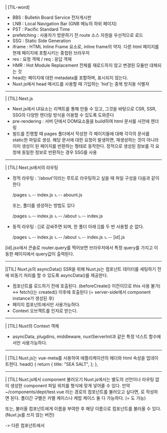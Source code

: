 | [TIL-word] 
* BBS : Bulletin Board Service 전자게시판
* LNB : Local Navigation Bar (GNB 메뉴의 하위 페이지)
* PST : Pacific Standard Time 
* prefetching : 사용자가 방문하기 전 route 소스 자원을 우선적으로 로드
* SSG : Static Side Generation
* iframe : HTML Inline Frame 요소로, inline frame의 약자. 다른 html 페이지를 현재 페이지에 포함시키는 중첩된 브라우저
* res : 요청 객체 / req : 응답 객체
* HMR : Hot Module Replacement 전체를 재로드하지 않고 변경된 모듈만 대체되는 것
* head는 페이지에 대한 metadata를 포함하며, 표시되지 않는다. 
* Nuxt.js에서 head 메서드를 사용할 때 기입하는 'hid'는 중복 방지용 식별자

---

| [TIL] Next.js 
* Next.js에서 UI요소는 리액트를 통해 만들 수 있고, 그것을 바탕으로 CSR, SSR, SSG의 다양한 렌더링 방식을 이용할 수 있도록 도와준다
* pre-rendering : 서버 단에서 DOM요소들을 build하여 html 문서를 사전에 렌더링
* 빌드를 진행할 때 pages 폴더에서 작성한 각 페이지들에 대해 각각의 문서를 static한 파일로 생성. 해당 문서에 대한 요청이 발생하면, 재생성하는 것이 아니라 이미 생성이 된 페이지를 반환하는 형태로 동작한다. 정적으로 생성된 정보를 각 요청에 동일한 정보로 반환하는 경우 SSG를 사용

---

| [TIL] Next.js에서의 라우팅
* 정적 라우팅 : '/about'이라는 루트로 라우팅하고 싶을 때 파일 구성을 다음과 같이 한다

  /pages
    ㄴ-- index.js
    ㄴ-- abount.js

  또는, 폴더를 생성하는 방법도 있다

  /pages
    ㄴ-- index.js
    ㄴ-- /about
          ㄴ-- index.js

* 동적 라우팅 : []로 감싸주면 되며, 한 폴더 아래 []를 두 번 사용할 순 없다.

  /pages
    ㄴ-- index.js
    ㄴ-- /about
          ㄴ-- index.js
          ㄴ-- [id].js

[id].jsx에서 콘솔로 router.query를 찍어보면 브라우저에서 특정 query를 가지고 이동한 페이지에서 query값이 출력된다.

---

|[TIL] Nuxt.js의 asyncData()
SSR을 위해 Nuxt.js는 컴포넌트 데이터를 세팅하기 전에 비동기 처리를 할 수 있도록 asyncData()를 제공한다. 
* 컴포넌트를 로드하기 전에 호출된다. (beforeCreate() 이전이므로 this 사용 불가)
  <-> fetch()는 created() 이후에 호출된다 (= server-side에서 component instance가 생성된 후)
* 페이지 컴포넌트에서만 사용가능하다.
* Context 오브젝트를 인자로 받는다.

---

| [TIL] Nuxt의 Context 객체
* asyncData, plugdins, middleware, nuxtServerInit과 같은 특정 넉스트 함수에서만 사용가능하다.

---

| [TIL] Nuxt.js는 vue-meta를 사용하여 애플리케이션의 헤더와 html 속성을 업데이트한다.
  head() {
    return {
      title: "SEA SALT",
    };
  },

---

| [TIL] Nuxt.js에서 component 불러오기
Nuxt.js에서는 별도의 선언이나 라우팅 없이 생성한 component 파일 위치를 형식에 맞게 넣어줄 수 있다.
만약 ~/components/dept/test.vue 라는 경로의 컴포넌트를 불러오고 싶다면, <dept-test><dept-test/>로 작성하면 된다.
폴더간 구별은 카멜 케이스나 케밥 케이스 둘 다 가능하다. (= <deptTest></deptTest>도 가능)

또는, 불러올 컴포넌트에게 이름을 부여한 후 해당 이름으로 컴포넌트를 불러올 수 있다. (Nuxt.js를 쓰지 않는 버전)
<template>
  <div>
    불러올 컴포넌트
  </div>
</template>
<script>
  export default {
    name: 'otherComp'
  }
</script>

-> 다른 컴포넌트에서 
<template>
  <div>
    <other-comp></other-comp>
  </div>
</template>
<script>
  import OtherComp from '~/components/.../.../other-comp.vue'
  export default {
    components: {OtherComp},
    layout: 'test'
  }
</script>

